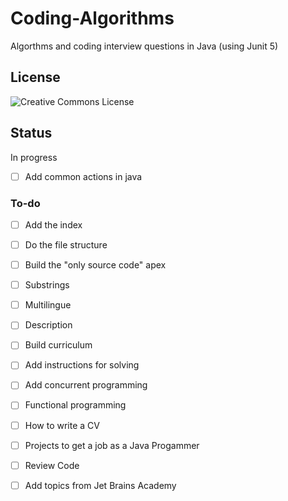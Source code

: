 # Coding-Algorithms 

Algorthms and coding interview questions in Java (using Junit 5)

## License

![Creative Commons License](https://i.creativecommons.org/l/by-nc-sa/4.0/88x31.png)


## Status

In progress

- [ ] Add common actions in java

### To-do

- [ ] Add the index
- [ ] Do the file structure
- [ ] Build the "only source code" apex
- [ ] Substrings
- [ ] Multilingue
- [ ] Description
- [ ] Build curriculum
- [ ] Add instructions for solving
- [ ] Add concurrent programming 
- [ ] Functional programming
- [ ] How to write a CV
- [ ] Projects to get a job as a Java Progammer
- [ ] Review Code


- [ ] Add topics from Jet Brains Academy
